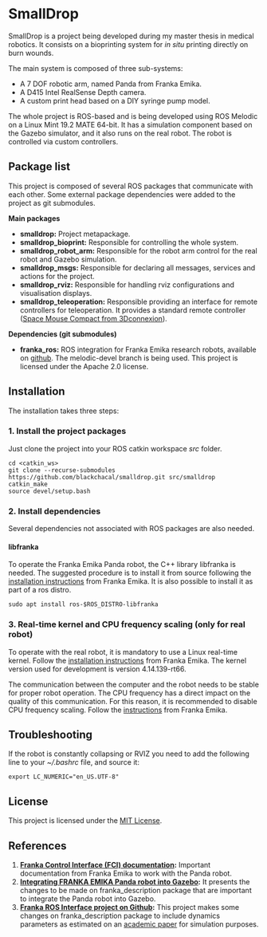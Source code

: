 # SmallDrop
SmallDrop is a project being developed during my master thesis in medical robotics. It consists on a bioprinting system for *in situ* printing directly on burn wounds.

The main system is composed of three sub-systems:

- A 7 DOF robotic arm, named Panda from Franka Emika.
- A D415 Intel RealSense Depth camera.
- A custom print head based on a DIY syringe pump model.

The whole project is ROS-based and is being developed using ROS Melodic on a Linux Mint 19.2 MATE 64-bit. It has a simulation component based on the Gazebo simulator, and it also runs on the real robot. The robot is controlled via custom controllers.

## Package list

This project is composed of several ROS packages that communicate with each other. Some external package dependencies were added to the project as git submodules.

**Main packages**

- **smalldrop:** Project metapackage.
- **smalldrop_bioprint:** Responsible for controlling the whole system.
- **smalldrop_robot_arm:** Responsible for the robot arm control for the real robot and Gazebo simulation.
- **smalldrop_msgs:** Responsible for declaring all messages, services and actions for the project.
- **smalldrop_rviz:** Responsible for handling rviz configurations and visualisation displays.
- **smalldrop_teleoperation:** Responsible providing an interface for remote controllers for teleoperation. It provides a standard remote controller ([Space Mouse Compact from 3Dconnexion](https://www.3dconnexion.eu/spacemouse_compact/eu/)).

**Dependencies (git submodules)**

- **franka_ros:** ROS integration for Franka Emika research robots, available on [github](https://github.com/frankaemika/franka_ros). The melodic-devel branch is being used. This project is licensed under the Apache 2.0 license.

## Installation

The installation takes three steps:

### 1. Install the project packages

Just clone the project into your ROS catkin workspace *src* folder.
```
cd <catkin_ws>
git clone --recurse-submodules https://github.com/blackchacal/smalldrop.git src/smalldrop
catkin_make
source devel/setup.bash
```

### 2. Install dependencies

Several dependencies not associated with ROS packages are also needed.

#### libfranka
To operate the Franka Emika Panda robot, the C++ library libfranka is needed. The suggested procedure is to install it from source following the [installation instructions](https://frankaemika.github.io/docs/installation_linux.html#building-from-source) from Franka Emika. It is also possible to install it as part of a ros distro.

```
sudo apt install ros-$ROS_DISTRO-libfranka

```

### 3. Real-time kernel and CPU frequency scaling (only for real robot)

To operate with the real robot, it is mandatory to use a Linux real-time kernel. Follow the [installation instructions](https://frankaemika.github.io/docs/installation_linux.html#setting-up-the-real-time-kernel) from Franka Emika. The kernel version used for development is version 4.14.139-rt66.

The communication between the computer and the robot needs to be stable for proper robot operation. The CPU frequency has a direct impact on the quality of this communication. For this reason, it is recommended to disable CPU frequency scaling. Follow the [instructions](https://frankaemika.github.io/docs/troubleshooting.html#disabling-cpu-frequency-scaling) from Franka Emika.

## Troubleshooting

If the robot is constantly collapsing or RVIZ you need to add the following line to your *~/.bashrc* file, and source it:

```
export LC_NUMERIC="en_US.UTF-8"
```

## License

This project is licensed under the [MIT License](LICENSE).

## References

1. **[Franka Control Interface (FCI) documentation](https://frankaemika.github.io/docs/):** Important documentation from Franka Emika to work with the Panda robot.
1. **[Integrating FRANKA EMIKA Panda robot into Gazebo](https://erdalpekel.de/?p=55):** It presents the changes to be made on franka_description package that are important to integrate the Panda robot into Gazebo.
1. **[Franka ROS Interface project on Github](https://github.com/justagist/franka_ros_interface):** This project makes some changes on franka_description package to include dynamics parameters as estimated on an [academic paper](https://hal.inria.fr/hal-02265293/document) for simulation purposes.